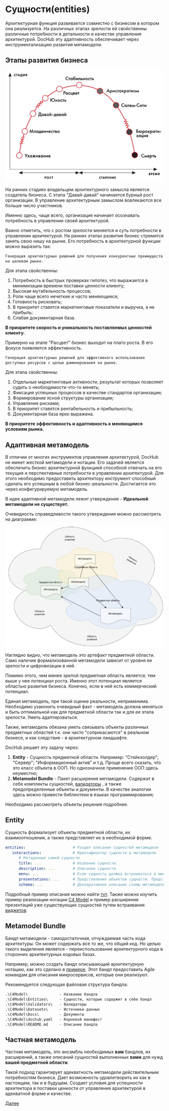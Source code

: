 # Сущности(entities)

Архитектурная функция развивается совместно с бизнесом в котором она реализуется.
На различных этапах зрелости ей свойственны различные потребности в детальности и качестве управления архитектурой.
DocHub эту адаптивность обеспечивает через инструментализацию развития метамодели.

## Этапы развития бизнеса

![Этапы развития бизнеса](images/stages.jpg)

На ранних стадиях владельцем архитектурного замысла является создатель бизнеса. С этапа "Давай-давай" начинается 
бурный рост организации. В управление архитектурным замыслом вовлекаются все больше число участников. 

Именно здесь, чаще всего, организация начинает осознавать потребность в управлении своей архитектурой.

Важно отметить, что с ростом зрелости меняется и суть потребности в управлении архитектурой. На ранних
этапах развития бизнес стремится занять свою нишу на рынке. Его потребность в архитектурной функции можно выразить так:

```
Генерация архитектурных решений для получения конкурентных преимуществ на целевом рынке.
```

Для этапа свойственны:
1. Потребность в быстрых проверках гипотез, что выражается в минимизации времени поставки ценности клиенту;
2. Высокая мутабельность процессов;
3. Роли чаще всего нечеткие и часто меняющиеся;
4. Готовность рисковать;
5. В приоритет ставятся маркетинговые показатели и выручка, а не прибыль;
6. Слабая документарная база.

**В приоритете скорость и уникальность поставляемых ценностей клиенту.**


Примерно на этапе "Расцвет" бизнес выходит на плато роста. В его фокусе появляется эффективность.

```
Генерация архитектурных решений для эффективного использования доступных ресурсов с целью доминирования на рынке.
```

Для этапа свойственны:
1. Отдельные маркетинговые активности, результат которых позволяет судить о необходимости что-то менять;
2. Фиксация успешных процессов в качестве стандартов организации;
3. Формирование ясной структуры организации;
4. Управление рисками;
5. В приоритет ставятся рентабельность и прибыльность;
6. Документарная база ярко выражена.

**В приоритете эффективность и адаптивность к меняющимся условиям рынка.**

## Адаптивная метамодель

В отличии от многих инструментов управления архитектурой, DocHub не имеет жесткой метамодели и нотации. 
Его задачей является обеспечить бизнес архитектурной функцией способной отвечать на его текущие и перспективные
потребности в управлении архитектурой. Для этого необходимо предоставить архитектору инструмент способный
сделать его успешным в любой бизнес-реальности. Достигается это через конфигурируемую метамодель.

В идее адаптивной метамодели лежит утверждение - **Идеальной метамодели не существует.**

Очевидность справедливости такого утверждения можно рассмотреть на диаграмме:

![Область применения метамодели](images/landspace.jpeg)

Наглядно видно, что метамодель это артефакт предметной области. Само наличие формализованной метамодели зависит 
от уровня ее зрелости и цифровизации в ней.

Помимо этого, чем менее зрелой предметная область является, тем выше у нее потенциал роста. Именно этот потенциал 
является областью развития бизнеса. Конечно, если в ней есть коммерческий потенциал.

Единая метамодель, при такой оценке реальности, неприменима. Необходимо узаконить очевидный факт - метамодель
должна меняться и быть оптимальной как для предметной области так и для ее этапа зрелости. Уметь адаптироваться.

Также, метамодель обязана уметь связывать объекты различных предметных областей т.к. они часто "соприкасаются" 
в реальном бизнесе, и как следствие - в архитектурном ландшафте.

DocHub решает эту задачу через:
1. **Entity** - Сущность предметной области. Например: "Стейкхолдер"; "Сервер"; "Информационный актив" и т.д. 
                Проще всего сказать, что это класс объекта в ООП. Но однозначное применение ООП здесь неуместно;
2. **Metamodel Bundle** - Пакет расширения метамодели. Содержат в себе комплекты сущностей, [валидаторы](http://localhost:8080/docs/dochub.rules.validators)
                , а также предопределенные объекты и документы. В качестве аналогии здесь можно привести библиотеки
                в языках программирования;

Необходимо рассмотреть объекты решения подробнее.

## Entity

Сущность формализует объекты предметной области, их взаимоотношения, а также представляет их в необходимой форме.

```yaml
entities:                     # Раздел описания сущностей метамодели
   interactions:              # Идентификатор сущности в метамодели
      # Матаданные самой сущности
      title: ...              # Название сущности.
      description: ...        # Описание сущности.
      menu: ...               # Если сущность должна встраиваться в меню, здесь описывается ее размещение.
      presentations: ...      # Представления объектов сущности. Представлением может быть любой тип документа.
      schema: ...             # Декларативное описание схемы метамодели объектов сущности.
``` 

Подробный пример описания можно найти [тут](/docs/dochub.entities.examples). Также можно изучить пример реализации нотации 
[C4 Model](https://github.com/rpiontik/DocHubExamples/tree/main/src/C4Model) и пример расширения презентаций уже существующих
сущностей путем встраивания [виджетов](https://github.com/rpiontik/DocHubExamples/tree/main/src/widgets).

## Metamodel Bundle

Бандл метамодели - самодостаточная, отчуждаемая часть кода архитектуры. Он может содержать все то же, что общий код.
Но целью такого выделения является - переиспользование архитектурного кода в сторонних архитектурных кодовых базах.

Например, можно создать бандл описывающий архитектурную нотацию, как это сделано в [примере](https://github.com/rpiontik/DocHubExamples/tree/main/src/C4Model). 
Этот бандл предоставить Agile командам для описания микросервисов, которые они реализуют.

Рекомендуется следующая файловая структура бандла:
```
.\C4Model\              - Название бандла
.\C4Model\Entities\     - Сущности, которые содержит в себе бандл
.\C4Model\Validators\   - Валидаторы
.\C4Model\Datasets\     - Источники данных
.\C4Model\Docs\         - Документы
.\C4Model\dochub.yaml   - Корневой манифест
.\C4Model\README.md     - Описание бандла
```

## Частная метамодель

Частная метамодель, это ансамбль необходимых **вам** бандлов, их расширений, а также описаний сущностей выполненных
**вами** для нужд **вашей предметной области**. 

Такой подход гарантирует адекватность метамодели действительным потребностям бизнеса. Дает возможность удовлетворить их
как в настоящем, так и в будущем. Создает условия для успешности архитектора в поставки ценности от управления
архитектурой в адекватной форме и качестве. 


[Далее](/docs/dochub.radar)

